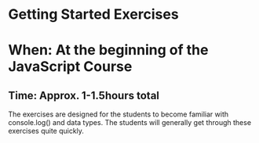 # Getting Started Exercises
# When: At the beginning of the JavaScript Course 
## Time: Approx. 1-1.5hours total

The exercises are designed for the students to become familiar with console.log() and data types. The students will generally get through these exercises quite quickly.
